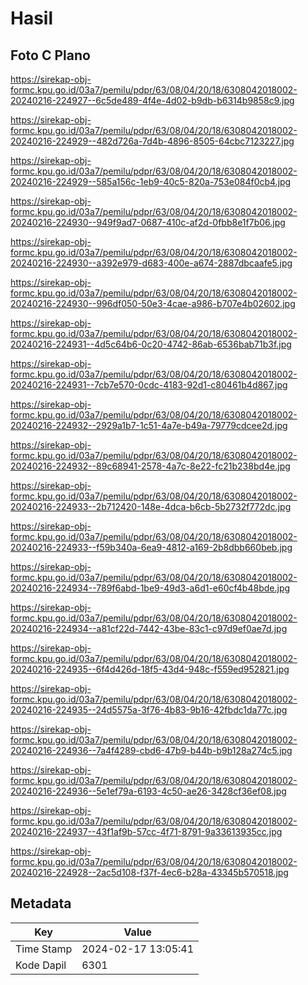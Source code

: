 # Hasil

## Foto C Plano

https://sirekap-obj-formc.kpu.go.id/03a7/pemilu/pdpr/63/08/04/20/18/6308042018002-20240216-224927--6c5de489-4f4e-4d02-b9db-b6314b9858c9.jpg

https://sirekap-obj-formc.kpu.go.id/03a7/pemilu/pdpr/63/08/04/20/18/6308042018002-20240216-224929--482d726a-7d4b-4896-8505-64cbc7123227.jpg

https://sirekap-obj-formc.kpu.go.id/03a7/pemilu/pdpr/63/08/04/20/18/6308042018002-20240216-224929--585a156c-1eb9-40c5-820a-753e084f0cb4.jpg

https://sirekap-obj-formc.kpu.go.id/03a7/pemilu/pdpr/63/08/04/20/18/6308042018002-20240216-224930--949f9ad7-0687-410c-af2d-0fbb8e1f7b06.jpg

https://sirekap-obj-formc.kpu.go.id/03a7/pemilu/pdpr/63/08/04/20/18/6308042018002-20240216-224930--a392e979-d683-400e-a674-2887dbcaafe5.jpg

https://sirekap-obj-formc.kpu.go.id/03a7/pemilu/pdpr/63/08/04/20/18/6308042018002-20240216-224930--996df050-50e3-4cae-a986-b707e4b02602.jpg

https://sirekap-obj-formc.kpu.go.id/03a7/pemilu/pdpr/63/08/04/20/18/6308042018002-20240216-224931--4d5c64b6-0c20-4742-86ab-6536bab71b3f.jpg

https://sirekap-obj-formc.kpu.go.id/03a7/pemilu/pdpr/63/08/04/20/18/6308042018002-20240216-224931--7cb7e570-0cdc-4183-92d1-c80461b4d867.jpg

https://sirekap-obj-formc.kpu.go.id/03a7/pemilu/pdpr/63/08/04/20/18/6308042018002-20240216-224932--2929a1b7-1c51-4a7e-b49a-79779cdcee2d.jpg

https://sirekap-obj-formc.kpu.go.id/03a7/pemilu/pdpr/63/08/04/20/18/6308042018002-20240216-224932--89c68941-2578-4a7c-8e22-fc21b238bd4e.jpg

https://sirekap-obj-formc.kpu.go.id/03a7/pemilu/pdpr/63/08/04/20/18/6308042018002-20240216-224933--2b712420-148e-4dca-b6cb-5b2732f772dc.jpg

https://sirekap-obj-formc.kpu.go.id/03a7/pemilu/pdpr/63/08/04/20/18/6308042018002-20240216-224933--f59b340a-6ea9-4812-a169-2b8dbb660beb.jpg

https://sirekap-obj-formc.kpu.go.id/03a7/pemilu/pdpr/63/08/04/20/18/6308042018002-20240216-224934--789f6abd-1be9-49d3-a6d1-e60cf4b48bde.jpg

https://sirekap-obj-formc.kpu.go.id/03a7/pemilu/pdpr/63/08/04/20/18/6308042018002-20240216-224934--a81cf22d-7442-43be-83c1-c97d9ef0ae7d.jpg

https://sirekap-obj-formc.kpu.go.id/03a7/pemilu/pdpr/63/08/04/20/18/6308042018002-20240216-224935--6f4d426d-18f5-43d4-948c-f559ed952821.jpg

https://sirekap-obj-formc.kpu.go.id/03a7/pemilu/pdpr/63/08/04/20/18/6308042018002-20240216-224935--24d5575a-3f76-4b83-9b16-42fbdc1da77c.jpg

https://sirekap-obj-formc.kpu.go.id/03a7/pemilu/pdpr/63/08/04/20/18/6308042018002-20240216-224936--7a4f4289-cbd6-47b9-b44b-b9b128a274c5.jpg

https://sirekap-obj-formc.kpu.go.id/03a7/pemilu/pdpr/63/08/04/20/18/6308042018002-20240216-224936--5e1ef79a-6193-4c50-ae26-3428cf36ef08.jpg

https://sirekap-obj-formc.kpu.go.id/03a7/pemilu/pdpr/63/08/04/20/18/6308042018002-20240216-224937--43f1af9b-57cc-4f71-8791-9a33613935cc.jpg

https://sirekap-obj-formc.kpu.go.id/03a7/pemilu/pdpr/63/08/04/20/18/6308042018002-20240216-224928--2ac5d108-f37f-4ec6-b28a-43345b570518.jpg


## Metadata

| Key        | Value               |
| ---------- | ------------------- |
| Time Stamp | 2024-02-17 13:05:41 |
| Kode Dapil | 6301                |



